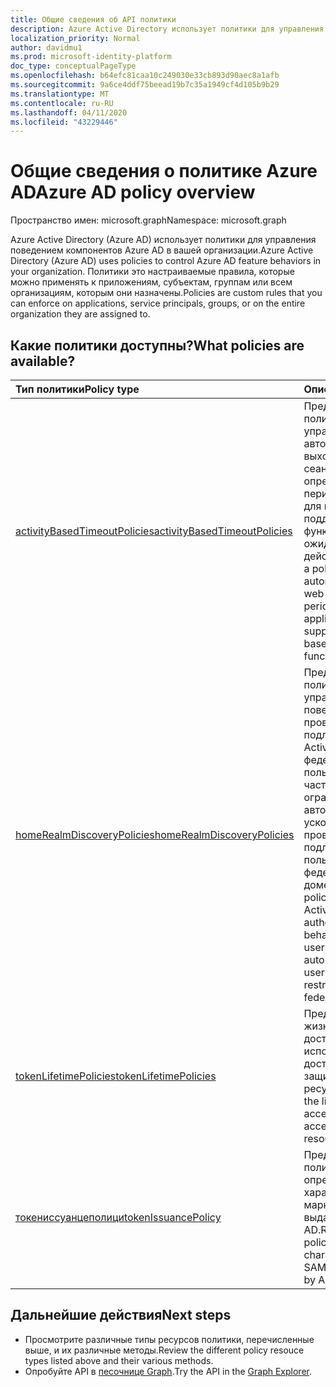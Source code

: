 ```yaml
---
title: Общие сведения об API политики
description: Azure Active Directory использует политики для управления поведением компонентов Azure AD в вашей организации.
localization_priority: Normal
author: davidmu1
ms.prod: microsoft-identity-platform
doc_type: conceptualPageType
ms.openlocfilehash: b64efc81caa10c249030e33cb893d90aec8a1afb
ms.sourcegitcommit: 9a6ce4ddf75beead19b7c35a1949cf4d105b9b29
ms.translationtype: MT
ms.contentlocale: ru-RU
ms.lasthandoff: 04/11/2020
ms.locfileid: "43229446"
---
```

# <a name="azure-ad-policy-overview"></a><span data-ttu-id="f6814-103">Общие сведения о политике Azure AD</span><span class="sxs-lookup"><span data-stu-id="f6814-103">Azure AD policy overview</span></span>

<span data-ttu-id="f6814-104">Пространство имен: microsoft.graph</span><span class="sxs-lookup"><span data-stu-id="f6814-104">Namespace: microsoft.graph</span></span>



<span data-ttu-id="f6814-105">Azure Active Directory (Azure AD) использует политики для управления поведением компонентов Azure AD в вашей организации.</span><span class="sxs-lookup"><span data-stu-id="f6814-105">Azure Active Directory (Azure AD) uses policies to control Azure AD feature behaviors in your organization.</span></span> <span data-ttu-id="f6814-106">Политики это настраиваемые правила, которые можно применять к приложениям, субъектам, группам или всем организациям, которым они назначены.</span><span class="sxs-lookup"><span data-stu-id="f6814-106">Policies are custom rules that you can enforce on applications, service principals, groups, or on the entire organization they are assigned to.</span></span>

## <a name="what-policies-are-available"></a><span data-ttu-id="f6814-107">Какие политики доступны?</span><span class="sxs-lookup"><span data-stu-id="f6814-107">What policies are available?</span></span>

| <span data-ttu-id="f6814-108">Тип политики</span><span class="sxs-lookup"><span data-stu-id="f6814-108">Policy type</span></span>       | <span data-ttu-id="f6814-109">Описание</span><span class="sxs-lookup"><span data-stu-id="f6814-109">Description</span></span> | <span data-ttu-id="f6814-110">Примеры</span><span class="sxs-lookup"><span data-stu-id="f6814-110">Examples</span></span> |
|:-------------|:------------|:------------|
|[<span data-ttu-id="f6814-111">activityBasedTimeoutPolicies</span><span class="sxs-lookup"><span data-stu-id="f6814-111">activityBasedTimeoutPolicies</span></span>](activityBasedTimeoutPolicy.md)| <span data-ttu-id="f6814-112">Представляет политику, которая управляет автоматическим выходом для веб-сеансов после определенного периода бездействия для приложений, поддерживающих функции времени ожидания на основе действий.</span><span class="sxs-lookup"><span data-stu-id="f6814-112">Represents a policy that controls automatic sign-out for web sessions after a period of inactivity, for applications that support activity-based timeout functionality.</span></span>| <span data-ttu-id="f6814-113">Настройте на портале Azure время ожидания простоя в 15 минут.</span><span class="sxs-lookup"><span data-stu-id="f6814-113">Configure the Azure portal to have an inactivity timeout of 15 minutes.</span></span> |
|[<span data-ttu-id="f6814-114">homeRealmDiscoveryPolicies</span><span class="sxs-lookup"><span data-stu-id="f6814-114">homeRealmDiscoveryPolicies</span></span>](homeRealmDiscoveryPolicy.md)| <span data-ttu-id="f6814-115">Представляет политику для управления поведением проверки подлинности Azure Active Directory для федеративных пользователей, в частности для ограничений автоматического ускорения и проверки подлинности пользователей в федеративных доменах.</span><span class="sxs-lookup"><span data-stu-id="f6814-115">Represents a policy to control Azure Active Directory authentication behavior for federated users, in particular for auto-acceleration and user authentication restrictions in federated domains.</span></span>| <span data-ttu-id="f6814-116">Настройте все пользователи для пропуска обнаружения домашней области и маршрутизации непосредственно в ADFS для проверки подлинности.</span><span class="sxs-lookup"><span data-stu-id="f6814-116">Configure all users to skip home realm discovery and be routed directly to ADFS for authentication.</span></span> |
|[<span data-ttu-id="f6814-117">tokenLifetimePolicies</span><span class="sxs-lookup"><span data-stu-id="f6814-117">tokenLifetimePolicies</span></span>](tokenlifetimepolicy.md)|<span data-ttu-id="f6814-118">Представляет срок жизни маркеров доступа, используемых для доступа к защищенным ресурсам.</span><span class="sxs-lookup"><span data-stu-id="f6814-118">Represents the lifetime duration of access tokens used to access protected resources.</span></span>| <span data-ttu-id="f6814-119">Настройка особенно конфиденциального приложения с использованием более короткого срока действия маркера по умолчанию.</span><span class="sxs-lookup"><span data-stu-id="f6814-119">Configure a particularly sensitive application with a shorter than default token lifetime.</span></span>|
|[<span data-ttu-id="f6814-120">токениссуанцеполици</span><span class="sxs-lookup"><span data-stu-id="f6814-120">tokenIssuancePolicy</span></span>](tokenIssuancePolicy.md)|<span data-ttu-id="f6814-121">Представляет политику, определяющую характеристики маркеров SAML, выданных Azure AD.</span><span class="sxs-lookup"><span data-stu-id="f6814-121">Represents the policy to specify the characteristics of SAML tokens issued by Azure AD.</span></span>| <span data-ttu-id="f6814-122">Настройте алгоритм подписи или версию токена SAML, которые будут использоваться для выдачи маркера SAML.</span><span class="sxs-lookup"><span data-stu-id="f6814-122">Configure the signing algorithm or SAML token version to be used to issue the SAML token.</span></span>

## <a name="next-steps"></a><span data-ttu-id="f6814-123">Дальнейшие действия</span><span class="sxs-lookup"><span data-stu-id="f6814-123">Next steps</span></span>

* <span data-ttu-id="f6814-124">Просмотрите различные типы ресурсов политики, перечисленные выше, и их различные методы.</span><span class="sxs-lookup"><span data-stu-id="f6814-124">Review the different policy resouce types listed above and their various methods.</span></span>
* <span data-ttu-id="f6814-125">Опробуйте API в [песочнице Graph](https://developer.microsoft.com/graph/graph-explorer).</span><span class="sxs-lookup"><span data-stu-id="f6814-125">Try the API in the [Graph Explorer](https://developer.microsoft.com/graph/graph-explorer).</span></span>
